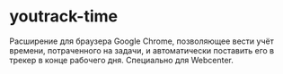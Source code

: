 # youtrack-time
Расширение для браузера Google Chrome, позволяющее вести учёт времени, потраченного на задачи, и автоматически поставить его в трекер в конце рабочего дня. Специально для Webcenter.

